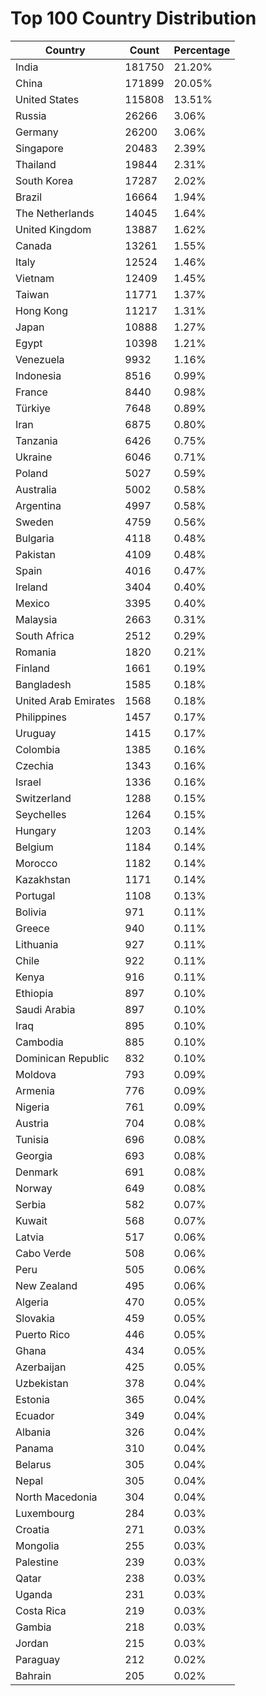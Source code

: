 # Top 100 Country Distribution
| Country | Count | Percentage |
|----|----|----|
| India | 181750 | 21.20% |
| China | 171899 | 20.05% |
| United States | 115808 | 13.51% |
| Russia | 26266 | 3.06% |
| Germany | 26200 | 3.06% |
| Singapore | 20483 | 2.39% |
| Thailand | 19844 | 2.31% |
| South Korea | 17287 | 2.02% |
| Brazil | 16664 | 1.94% |
| The Netherlands | 14045 | 1.64% |
| United Kingdom | 13887 | 1.62% |
| Canada | 13261 | 1.55% |
| Italy | 12524 | 1.46% |
| Vietnam | 12409 | 1.45% |
| Taiwan | 11771 | 1.37% |
| Hong Kong | 11217 | 1.31% |
| Japan | 10888 | 1.27% |
| Egypt | 10398 | 1.21% |
| Venezuela | 9932 | 1.16% |
| Indonesia | 8516 | 0.99% |
| France | 8440 | 0.98% |
| Türkiye | 7648 | 0.89% |
| Iran | 6875 | 0.80% |
| Tanzania | 6426 | 0.75% |
| Ukraine | 6046 | 0.71% |
| Poland | 5027 | 0.59% |
| Australia | 5002 | 0.58% |
| Argentina | 4997 | 0.58% |
| Sweden | 4759 | 0.56% |
| Bulgaria | 4118 | 0.48% |
| Pakistan | 4109 | 0.48% |
| Spain | 4016 | 0.47% |
| Ireland | 3404 | 0.40% |
| Mexico | 3395 | 0.40% |
| Malaysia | 2663 | 0.31% |
| South Africa | 2512 | 0.29% |
| Romania | 1820 | 0.21% |
| Finland | 1661 | 0.19% |
| Bangladesh | 1585 | 0.18% |
| United Arab Emirates | 1568 | 0.18% |
| Philippines | 1457 | 0.17% |
| Uruguay | 1415 | 0.17% |
| Colombia | 1385 | 0.16% |
| Czechia | 1343 | 0.16% |
| Israel | 1336 | 0.16% |
| Switzerland | 1288 | 0.15% |
| Seychelles | 1264 | 0.15% |
| Hungary | 1203 | 0.14% |
| Belgium | 1184 | 0.14% |
| Morocco | 1182 | 0.14% |
| Kazakhstan | 1171 | 0.14% |
| Portugal | 1108 | 0.13% |
| Bolivia | 971 | 0.11% |
| Greece | 940 | 0.11% |
| Lithuania | 927 | 0.11% |
| Chile | 922 | 0.11% |
| Kenya | 916 | 0.11% |
| Ethiopia | 897 | 0.10% |
| Saudi Arabia | 897 | 0.10% |
| Iraq | 895 | 0.10% |
| Cambodia | 885 | 0.10% |
| Dominican Republic | 832 | 0.10% |
| Moldova | 793 | 0.09% |
| Armenia | 776 | 0.09% |
| Nigeria | 761 | 0.09% |
| Austria | 704 | 0.08% |
| Tunisia | 696 | 0.08% |
| Georgia | 693 | 0.08% |
| Denmark | 691 | 0.08% |
| Norway | 649 | 0.08% |
| Serbia | 582 | 0.07% |
| Kuwait | 568 | 0.07% |
| Latvia | 517 | 0.06% |
| Cabo Verde | 508 | 0.06% |
| Peru | 505 | 0.06% |
| New Zealand | 495 | 0.06% |
| Algeria | 470 | 0.05% |
| Slovakia | 459 | 0.05% |
| Puerto Rico | 446 | 0.05% |
| Ghana | 434 | 0.05% |
| Azerbaijan | 425 | 0.05% |
| Uzbekistan | 378 | 0.04% |
| Estonia | 365 | 0.04% |
| Ecuador | 349 | 0.04% |
| Albania | 326 | 0.04% |
| Panama | 310 | 0.04% |
| Belarus | 305 | 0.04% |
| Nepal | 305 | 0.04% |
| North Macedonia | 304 | 0.04% |
| Luxembourg | 284 | 0.03% |
| Croatia | 271 | 0.03% |
| Mongolia | 255 | 0.03% |
| Palestine | 239 | 0.03% |
| Qatar | 238 | 0.03% |
| Uganda | 231 | 0.03% |
| Costa Rica | 219 | 0.03% |
| Gambia | 218 | 0.03% |
| Jordan | 215 | 0.03% |
| Paraguay | 212 | 0.02% |
| Bahrain | 205 | 0.02% |
